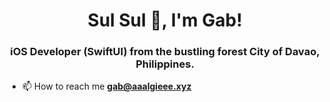 <h1 align="center">Sul Sul 👋, I'm Gab!</h1>
<h3 align="center">iOS Developer (SwiftUI) from the bustling forest City of Davao, Philippines.</h3>

- 📫 How to reach me **gab@aaalgieee.xyz**
